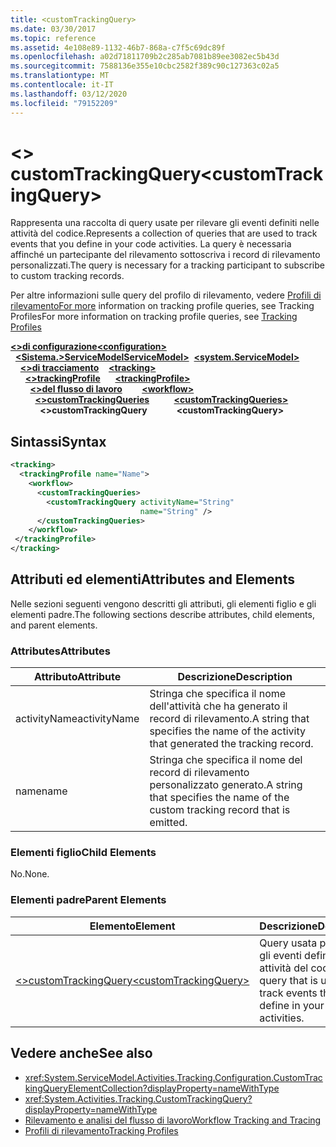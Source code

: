 ```yaml
---
title: <customTrackingQuery>
ms.date: 03/30/2017
ms.topic: reference
ms.assetid: 4e108e89-1132-46b7-868a-c7f5c69dc89f
ms.openlocfilehash: a02d71811709b2c285ab7081b89ee3082ec5b43d
ms.sourcegitcommit: 7588136e355e10cbc2582f389c90c127363c02a5
ms.translationtype: MT
ms.contentlocale: it-IT
ms.lasthandoff: 03/12/2020
ms.locfileid: "79152209"
---
```

# <a name="customtrackingquery"></a><span data-ttu-id="97ac3-101">\<> customTrackingQuery</span><span class="sxs-lookup"><span data-stu-id="97ac3-101">\<customTrackingQuery></span></span>
<span data-ttu-id="97ac3-102">Rappresenta una raccolta di query usate per rilevare gli eventi definiti nelle attività del codice.</span><span class="sxs-lookup"><span data-stu-id="97ac3-102">Represents a collection of queries that are used to track events that you define in your code activities.</span></span> <span data-ttu-id="97ac3-103">La query è necessaria affinché un partecipante del rilevamento sottoscriva i record di rilevamento personalizzati.</span><span class="sxs-lookup"><span data-stu-id="97ac3-103">The query is necessary for a tracking participant to subscribe to custom tracking records.</span></span>  
  
 <span data-ttu-id="97ac3-104">Per altre informazioni sulle query del profilo di rilevamento, vedere [Profili di rilevamentoFor more](../../../windows-workflow-foundation/tracking-profiles.md) information on tracking profile queries, see Tracking Profiles</span><span class="sxs-lookup"><span data-stu-id="97ac3-104">For more information on tracking profile queries, see [Tracking Profiles](../../../windows-workflow-foundation/tracking-profiles.md)</span></span>  
  
<span data-ttu-id="97ac3-105">[**\<>di configurazione**](../configuration-element.md)</span><span class="sxs-lookup"><span data-stu-id="97ac3-105">[**\<configuration>**](../configuration-element.md)</span></span>\
<span data-ttu-id="97ac3-106">&nbsp;&nbsp;[**\<Sistema.>ServiceModelServiceModel>**](system-servicemodel-of-workflow.md)</span><span class="sxs-lookup"><span data-stu-id="97ac3-106">&nbsp;&nbsp;[**\<system.ServiceModel>**](system-servicemodel-of-workflow.md)</span></span>\
<span data-ttu-id="97ac3-107">&nbsp;&nbsp;&nbsp;&nbsp;[**\<>di tracciamento**](tracking.md)</span><span class="sxs-lookup"><span data-stu-id="97ac3-107">&nbsp;&nbsp;&nbsp;&nbsp;[**\<tracking>**](tracking.md)</span></span>\
<span data-ttu-id="97ac3-108">&nbsp;&nbsp;&nbsp;&nbsp;&nbsp;&nbsp;[**\<>trackingProfile**](trackingprofile.md)</span><span class="sxs-lookup"><span data-stu-id="97ac3-108">&nbsp;&nbsp;&nbsp;&nbsp;&nbsp;&nbsp;[**\<trackingProfile>**](trackingprofile.md)</span></span>\
<span data-ttu-id="97ac3-109">&nbsp;&nbsp;&nbsp;&nbsp;&nbsp;&nbsp;&nbsp;&nbsp;[**\<>del flusso di lavoro**](workflow.md)</span><span class="sxs-lookup"><span data-stu-id="97ac3-109">&nbsp;&nbsp;&nbsp;&nbsp;&nbsp;&nbsp;&nbsp;&nbsp;[**\<workflow>**](workflow.md)</span></span>\
<span data-ttu-id="97ac3-110">&nbsp;&nbsp;&nbsp;&nbsp;&nbsp;&nbsp;&nbsp;&nbsp;&nbsp;&nbsp;[**\<>customTrackingQueries**](customtrackingqueries.md)</span><span class="sxs-lookup"><span data-stu-id="97ac3-110">&nbsp;&nbsp;&nbsp;&nbsp;&nbsp;&nbsp;&nbsp;&nbsp;&nbsp;&nbsp;[**\<customTrackingQueries>**](customtrackingqueries.md)</span></span>\
<span data-ttu-id="97ac3-111">&nbsp;&nbsp;&nbsp;&nbsp;&nbsp;&nbsp;&nbsp;&nbsp;&nbsp;&nbsp;&nbsp;&nbsp;**\<>customTrackingQuery**</span><span class="sxs-lookup"><span data-stu-id="97ac3-111">&nbsp;&nbsp;&nbsp;&nbsp;&nbsp;&nbsp;&nbsp;&nbsp;&nbsp;&nbsp;&nbsp;&nbsp;**\<customTrackingQuery>**</span></span>  
  
## <a name="syntax"></a><span data-ttu-id="97ac3-112">Sintassi</span><span class="sxs-lookup"><span data-stu-id="97ac3-112">Syntax</span></span>  
  
```xml  
<tracking>
  <trackingProfile name="Name">
    <workflow>
      <customTrackingQueries>
        <customTrackingQuery activityName="String"
                             name="String" />
      </customTrackingQueries>
    </workflow>
 </trackingProfile>
</tracking>  
```  
  
## <a name="attributes-and-elements"></a><span data-ttu-id="97ac3-113">Attributi ed elementi</span><span class="sxs-lookup"><span data-stu-id="97ac3-113">Attributes and Elements</span></span>  
 <span data-ttu-id="97ac3-114">Nelle sezioni seguenti vengono descritti gli attributi, gli elementi figlio e gli elementi padre.</span><span class="sxs-lookup"><span data-stu-id="97ac3-114">The following sections describe attributes, child elements, and parent elements.</span></span>  
  
### <a name="attributes"></a><span data-ttu-id="97ac3-115">Attributes</span><span class="sxs-lookup"><span data-stu-id="97ac3-115">Attributes</span></span>  
  
|<span data-ttu-id="97ac3-116">Attributo</span><span class="sxs-lookup"><span data-stu-id="97ac3-116">Attribute</span></span>|<span data-ttu-id="97ac3-117">Descrizione</span><span class="sxs-lookup"><span data-stu-id="97ac3-117">Description</span></span>|  
|---------------|-----------------|  
|<span data-ttu-id="97ac3-118">activityName</span><span class="sxs-lookup"><span data-stu-id="97ac3-118">activityName</span></span>|<span data-ttu-id="97ac3-119">Stringa che specifica il nome dell'attività che ha generato il record di rilevamento.</span><span class="sxs-lookup"><span data-stu-id="97ac3-119">A string that specifies the name of the activity that generated the tracking record.</span></span>|  
|<span data-ttu-id="97ac3-120">name</span><span class="sxs-lookup"><span data-stu-id="97ac3-120">name</span></span>|<span data-ttu-id="97ac3-121">Stringa che specifica il nome del record di rilevamento personalizzato generato.</span><span class="sxs-lookup"><span data-stu-id="97ac3-121">A string that specifies the name of the custom tracking record that is emitted.</span></span>|  
  
### <a name="child-elements"></a><span data-ttu-id="97ac3-122">Elementi figlio</span><span class="sxs-lookup"><span data-stu-id="97ac3-122">Child Elements</span></span>  
 <span data-ttu-id="97ac3-123">No.</span><span class="sxs-lookup"><span data-stu-id="97ac3-123">None.</span></span>  
  
### <a name="parent-elements"></a><span data-ttu-id="97ac3-124">Elementi padre</span><span class="sxs-lookup"><span data-stu-id="97ac3-124">Parent Elements</span></span>  
  
|<span data-ttu-id="97ac3-125">Elemento</span><span class="sxs-lookup"><span data-stu-id="97ac3-125">Element</span></span>|<span data-ttu-id="97ac3-126">Descrizione</span><span class="sxs-lookup"><span data-stu-id="97ac3-126">Description</span></span>|  
|-------------|-----------------|  
|[<span data-ttu-id="97ac3-127">\<>customTrackingQuery</span><span class="sxs-lookup"><span data-stu-id="97ac3-127">\<customTrackingQuery></span></span>](customtrackingquery.md)|<span data-ttu-id="97ac3-128">Query usata per rilevare gli eventi definiti nelle attività del codice.</span><span class="sxs-lookup"><span data-stu-id="97ac3-128">A query that is used to track events that you define in your code activities.</span></span>|  
  
## <a name="see-also"></a><span data-ttu-id="97ac3-129">Vedere anche</span><span class="sxs-lookup"><span data-stu-id="97ac3-129">See also</span></span>

- <xref:System.ServiceModel.Activities.Tracking.Configuration.CustomTrackingQueryElementCollection?displayProperty=nameWithType>
- <xref:System.Activities.Tracking.CustomTrackingQuery?displayProperty=nameWithType>
- [<span data-ttu-id="97ac3-130">Rilevamento e analisi del flusso di lavoro</span><span class="sxs-lookup"><span data-stu-id="97ac3-130">Workflow Tracking and Tracing</span></span>](../../../windows-workflow-foundation/workflow-tracking-and-tracing.md)
- [<span data-ttu-id="97ac3-131">Profili di rilevamento</span><span class="sxs-lookup"><span data-stu-id="97ac3-131">Tracking Profiles</span></span>](../../../windows-workflow-foundation/tracking-profiles.md)
